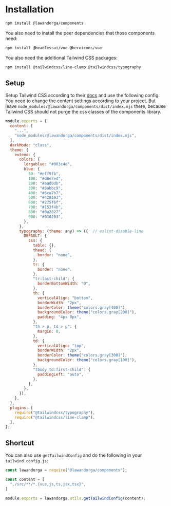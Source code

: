 # Installation

```sh
npm install @lawandorga/components
```

You also need to install the peer dependencies that those components need:
```sh
npm install @headlessui/vue @heroicons/vue
```

You also need the additional Tailwind CSS packages:
```sh
npm install @tailwindcss/line-clamp @tailwindcss/typography
```


## Setup

Setup Tailwind CSS according to their [docs](https://tailwindcss.com/docs/installation) and use the following config. You need to change the content settings according to your project. But leave `node_modules/@lawandorga/components/dist/index.mjs` there, because Tailwind CSS should not purge the css classes of the components library.

``` js
module.exports = {
  content: [
    "...",
    "node_modules/@lawandorga/components/dist/index.mjs",
  ],
  darkMode: "class",
  theme: {
    extend: {
      colors: {
        lorgablue: "#003c4d",
        blue: {
          50: "#eff9fb",
          100: "#d0e7ed",
          200: "#aad0db",
          300: "#8abbc9",
          400: "#6ca7b7",
          500: "#428193",
          600: "#275f6f",
          700: "#153f4b",
          800: "#0a2027",
          900: "#010203",
        },
      },
      typography: (theme: any) => ({  // eslint-disable-line
        DEFAULT: {
          css: {
            table: {},
            thead: {
              border: "none",
            },
            tr: {
              border: "none",
            },
            "tr:last-child": {
              borderBottomWidth: "0",
            },
            th: {
              verticalAlign: "bottom",
              borderWidth: "2px",
              borderColor: theme("colors.gray[400]"),
              backgroundColor: theme("colors.gray[200]"),
              padding: "4px 8px",
            },
            "th > p, td > p": {
              margin: 0,
            },
            td: {
              verticalAlign: "top",
              borderWidth: "2px",
              borderColor: theme("colors.gray[300]"),
              backgroundColor: theme("colors.gray[100]"),
            },
            "tbody td:first-child": {
              paddingLeft: "auto",
            },
          },
        },
      }),
    },
  },
  plugins: [
    require("@tailwindcss/typography"),
    require("@tailwindcss/line-clamp"),
  ],
};
```

## Shortcut

You can also use `getTailwindConfig` and do the following in your `tailwind.config.js`:

```js
const lawandorga = require("@lawandorga/components");

const content = [
  "./src/**/*.{vue,js,ts,jsx,tsx}",
]

module.exports = lawandorga.utils.getTailwindConfig(content);
```

